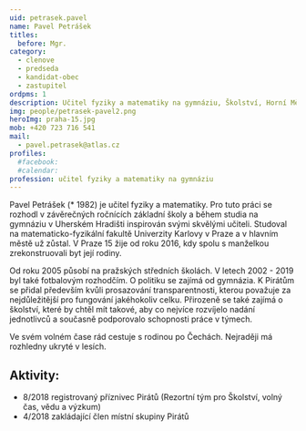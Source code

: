 ```yaml
---
uid: petrasek.pavel
name: Pavel Petrášek
titles:
  before: Mgr.
category:
  - clenove
  - predseda
  - kandidat-obec
  - zastupitel
ordpms: 1
description: Učitel fyziky a matematiky na gymnáziu, Školství, Horní Měcholupy
img: people/petrasek-pavel2.png
heroImg: praha-15.jpg
mob: +420 723 716 541
mail:
  - pavel.petrasek@atlas.cz 
profiles:
  #facebook:
  #calendar:
profession: učitel fyziky a matematiky na gymnáziu
---
```


Pavel Petrášek (* 1982) je učitel fyziky a matematiky. Pro tuto práci se rozhodl v závěrečných ročnících základní školy a během studia na gymnáziu v Uherském Hradišti inspirován svými skvělými učiteli. Studoval na matematicko-fyzikální fakultě Univerzity Karlovy v Praze a v hlavním městě už zůstal. V Praze 15 žije od roku 2016, kdy spolu s manželkou zrekonstruovali byt její rodiny. 

Od roku 2005 působí na pražských středních školách. V letech 2002 - 2019 byl také fotbalovým rozhodčím. O politiku se zajímá od gymnázia. K Pirátům se přidal především kvůli prosazování transparentnosti, kterou považuje za nejdůležitější pro fungování jakéhokoliv celku. Přirozeně se také zajímá o školství, které by chtěl mít takové, aby co nejvíce rozvíjelo nadání jednotlivců a současně podporovalo schopnosti práce v týmech. 

Ve svém volném čase rád cestuje s rodinou po Čechách. Nejraději má rozhledny ukryté v lesích. 

## Aktivity:
- 8/2018 registrovaný příznivec Pirátů (Rezortní tým pro Školství, volný čas, vědu a výzkum)
- 4/2018 zakládající člen místní skupiny Pirátů 
